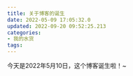 ```yaml
---
title: 关于博客的诞生
date: 2022-05-09 17:05:32.0
updated: 2022-09-20 09:52:25.213
categories: 
- 我的水货
tags: 
---
```


今天是2022年5月10日，这个博客诞生啦！~